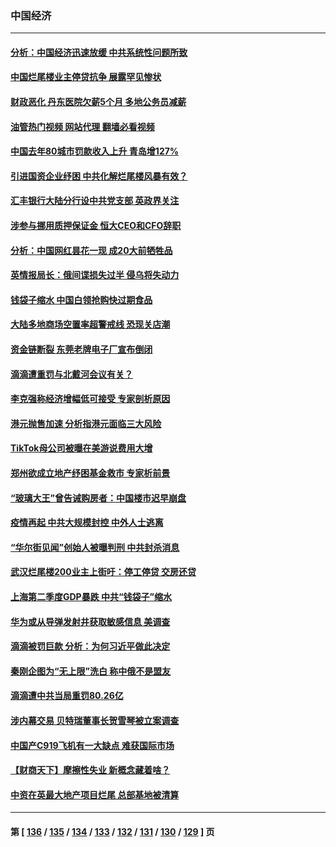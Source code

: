 ### 中国经济
---
#### [分析：中国经济迅速放缓 中共系统性问题所致](../../pages/ncid283/n13787310.md?07240445) 
#### [中国烂尾楼业主停贷抗争 展露罕见惨状](../../pages/ncid283/n13787794.md?07240445) 
#### [财政恶化 丹东医院欠薪5个月 多地公务员减薪](../../pages/ncid283/n13787612.md?07240445) 
#### [油管热门视频 网站代理 翻墙必看视频](http://209.222.30.114:81/youtube.html?07240445)
#### [中国去年80城市罚款收入上升 青岛增127%](../../pages/ncid283/n13787389.md?07240445) 
#### [引进国资企业纾困 中共化解烂尾楼风暴有效？](../../pages/ncid283/n13787083.md?07240445) 
#### [汇丰银行大陆分行设中共党支部 英政界关注](../../pages/ncid283/n13787349.md?07240445) 
#### [涉参与挪用质押保证金 恒大CEO和CFO辞职](../../pages/ncid283/n13787348.md?07240445) 
#### [分析：中国网红昙花一现 成20大前牺牲品](../../pages/ncid283/n13787318.md?07240445) 
#### [英情报局长：俄间谍损失过半 侵乌将失动力](../../pages/ncid283/n13787194.md?07240445) 
#### [钱袋子缩水 中国白领抢购快过期食品](../../pages/ncid283/n13787025.md?07240445) 
#### [大陆多地商场空置率超警戒线 恐现关店潮](../../pages/ncid283/n13786963.md?07240445) 
#### [资金链断裂 东莞老牌电子厂宣布倒闭](../../pages/ncid283/n13786874.md?07240445) 
#### [滴滴遭重罚与北戴河会议有关？](../../pages/ncid283/n13786849.md?07240445) 
#### [李克强称经济增幅低可接受 专家剖析原因](../../pages/ncid283/n13786752.md?07240445) 
#### [港元抛售加速 分析指港元面临三大风险](../../pages/ncid283/n13786601.md?07240445) 
#### [TikTok母公司被曝在美游说费用大增](../../pages/ncid283/n13786384.md?07240445) 
#### [郑州欲成立地产纾困基金救市 专家析前景](../../pages/ncid283/n13786500.md?07240445) 
#### [“玻璃大王”曾告诫购房者：中国楼市迟早崩盘](../../pages/ncid283/n13786463.md?07240445) 
#### [疫情再起 中共大规模封控 中外人士逃离](../../pages/ncid283/n13786151.md?07240445) 
#### [“华尔街见闻”创始人被曝判刑 中共封杀消息](../../pages/ncid283/n13786360.md?07240445) 
#### [武汉烂尾楼200业主上街吁：停工停贷 交房还贷](../../pages/ncid283/n13786152.md?07240445) 
#### [上海第二季度GDP暴跌 中共“钱袋子”缩水](../../pages/ncid283/n13786332.md?07240445) 
#### [华为或从导弹发射井获取敏感信息 美调查](../../pages/ncid283/n13786198.md?07240445) 
#### [滴滴被罚巨款 分析：为何习近平做此决定](../../pages/ncid283/n13786090.md?07240445) 
#### [秦刚企图为“无上限”洗白 称中俄不是盟友](../../pages/ncid283/n13785999.md?07240445) 
#### [滴滴遭中共当局重罚80.26亿](../../pages/ncid283/n13785971.md?07240445) 
#### [涉内幕交易 贝特瑞董事长贺雪琴被立案调查](../../pages/ncid283/n13785952.md?07240445) 
#### [中国产C919飞机有一大缺点 难获国际市场](../../pages/ncid283/n13785627.md?07240445) 
#### [【财商天下】摩擦性失业 新概念藏着啥？](../../pages/ncid283/n13785485.md?07240445) 
#### [中资在英最大地产项目烂尾 总部基地被清算](../../pages/ncid283/n13785551.md?07240445) 

---
#### 第 [ [136](./136.md?07240445) / [135](./135.md?07240445) / [134](./134.md?07240445) / [133](./133.md?07240445) / [132](./132.md?07240445) / [131](./131.md?07240445) / [130](./130.md?07240445) / [129](./129.md?07240445) ] 页
